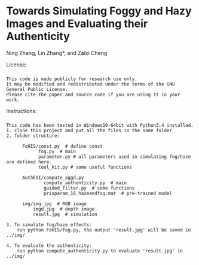 # Towards Simulating Foggy and Hazy Images and Evaluating their Authenticity
Ning Zhang, Lin Zhang*, and Zaixi Cheng

License:
###
    This code is made publicly for research use only. 
    It may be modified and redistributed under the terms of the GNU General Public License.
    Please cite the paper and source code if you are using it in your work.
    
Instructions:  
###
    This code has been tested in Windows10-64bit with Python3.4 installed.  
    1. clone this project and put all the files in the same folder
    2. folder structure:
    
          FoHIS/const.py  # define const
                fog.py  # main
                parameter.py # all parameters used in simulating fog/haze are defined here.
                tool_kit.py # some useful functions
                
          AuthESI/compute_aggd.py
                  compute_authenticity.py  # main
                  guided_filter.py  # some functions
                  prisparam_16_hazeandfog.mat  # pre-trained model
                  
          img/img.jpg  # RGB image
              imgd.jpg  # depth image
              result.jpg  # simulation
              
    3. To simulate fog/haze effects:
        run python FoHIS/fog.py, the output 'result.jpg' will be saved in ../img/
          
    4. To evaluate the authenticity:
        run python compute_authenticity.py to evaluate 'result.jpg' in ../img/
                  

